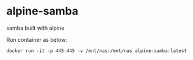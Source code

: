 # alpine-samba
samba built with alpine

Run container as below:

```
docker run -it -p 445:445 -v /mnt/nas:/mnt/nas alpine-samba:latest
```
